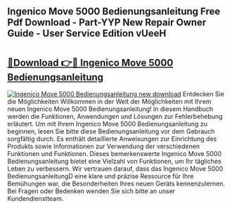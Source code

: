 ## Ingenico Move 5000 Bedienungsanleitung Free Pdf Download - Part-YYP New Repair Owner Guide - User Service Edition vUeeH

# <h2><a href="http://df35ruh.blite.top/?on=Ingenico+Move+5000+Bedienungsanleitung">🔗Download 👉🔴 Ingenico Move 5000 Bedienungsanleitung</a></h2>

[![Ingenico Move 5000 Bedienungsanleitung new download](https://i.imgur.com/lujVjoI.png)](http://df35ruh.blite.top/?on=Ingenico+Move+5000+Bedienungsanleitung)
Entdecken Sie die Möglichkeiten Willkommen in der Welt der Möglichkeiten mit Ihrem neuen Ingenico Move 5000 Bedienungsanleitung! In diesem Handbuch werden die Funktionen, Anwendungen und Lösungen zur Fehlerbehebung erläutert. Um mit Ihrem Ingenico Move 5000 Bedienungsanleitung zu beginnen, lesen Sie bitte diese Bedienungsanleitung vor dem Gebrauch sorgfältig durch. Es enthält detaillierte Anweisungen zur Einrichtung des Produkts sowie Informationen zur Verwendung der verschiedenen Funktionen und Funktionen. Dieses bemerkenswerte Ingenico Move 5000 Bedienungsanleitung bietet eine Vielzahl von Funktionen, um Ihr tägliches Leben zu verbessern. Wir vertrauen darauf, dass das Ingenico Move 5000 BedienungsanleitungD eine klare und präzise Ressource für Ihre Bemühungen war, die Besonderheiten Ihres neuen Geräts kennenzulernen. Bei Fragen oder Bedenken wenden Sie sich bitte an unser Kundendienstteam.
